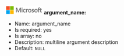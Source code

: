 ![](./media/solutions-microsoft-logo-small.png)
**argument_name:**

* Name: argument_name
* Is required: yes
* Is array: no
* Description: multiline
  argument description
* Default: `NULL`
